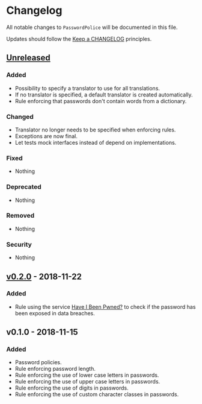# Changelog

All notable changes to `PasswordPolice` will be documented in this file.

Updates should follow the [Keep a CHANGELOG](http://keepachangelog.com/) principles.

## [Unreleased](https://github.com/Stadly/PasswordPolice/compare/v0.2.0...HEAD)

### Added
- Possibility to specify a translator to use for all translations.
- If no translator is specified, a default translator is created automatically.
- Rule enforcing that passwords don't contain words from a dictionary.

### Changed
- Translator no longer needs to be specified when enforcing rules.
- Exceptions are now final.
- Let tests mock interfaces instead of depend on implementations.

### Fixed
- Nothing

### Deprecated
- Nothing

### Removed
- Nothing

### Security
- Nothing

## [v0.2.0](https://github.com/Stadly/PasswordPolice/compare/v0.1.0...v0.2.0) - 2018-11-22

### Added
- Rule using the service [Have I Been Pwned?](https://haveibeenpwned.com) to check if the password has been exposed in data breaches.

## v0.1.0 - 2018-11-15

### Added
- Password policies.
- Rule enforcing password length.
- Rule enforcing the use of lower case letters in passwords.
- Rule enforcing the use of upper case letters in passwords.
- Rule enforcing the use of digits in passwords.
- Rule enforcing the use of custom character classes in passwords.
